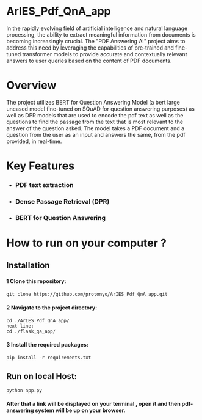 # ArIES_Pdf_QnA_app
In the rapidly evolving field of artificial intelligence and natural language processing, the ability to extract meaningful information from documents is becoming increasingly crucial. The "PDF Answering AI" project aims to address this need by leveraging the capabilities of pre-trained and fine-tuned transformer models to provide accurate and contextually relevant answers to user queries based on the content of PDF documents.
# Overview
The project utilizes BERT for Question Answering Model (a bert large uncased model fine-tuned on SQuAD for question answering purposes) as well as DPR models that are used to encode the pdf text as well as the questions to find the passage from the text that is most relevant to the answer of the question asked. The model takes a PDF document and a question from the user as an input and answers the same, from the pdf provided, in real-time.
# Key Features
* ### PDF text extraction
* ### Dense Passage Retrieval (DPR)
* ### BERT for Question Answering

 # How to run on your computer ?
 ## Installation 
 #### 1 Clone this repository:
    git clone https://github.com/protonyo/ArIES_Pdf_QnA_app.git
 #### 2 Navigate to the project directory:
    cd ./ArIES_Pdf_QnA_app/
    next line:
    cd ./flask_qa_app/
 #### 3 Install the required packages:
    pip install -r requirements.txt
    
 ## Run on local Host:
    python app.py

 #### After that a link will be displayed on your terminal , open it and then pdf-answering system will be up on your browser.
